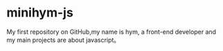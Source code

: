 # minihym-js
My first repository on GitHub,my name is hym, a front-end developer and my main projects are about javascript。
